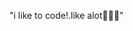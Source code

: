 "i like to code!.like alot🤭☝🏿"


<!---
iblameatharv/iblameatharv is a ✨ special ✨ repository because its `README.md` (this file) appears on your GitHub profile.
You can click the Preview link to take a look at your changes.
--->
